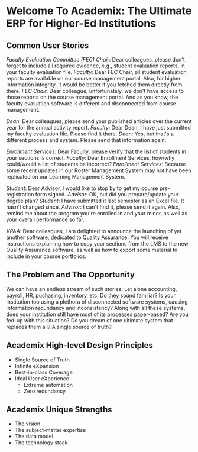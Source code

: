 # Welcome To Academix: The Ultimate ERP for Higher-Ed Institutions
## Common User Stories
*Faculty Evaluation Committee (FEC) Chair*: Dear colleagues, please don't forget to include all required evidence, e.g., student evaluation reports, in your faculty evaluation file. *Faculty*: Dear FEC Chair, all student evaluation reports are available on our course management portal. Also, for higher information integrity, it would be better if you fetched them directly from there. *FEC Chair*: Dear colleague, unfortunately, we don't have access to those reports on the course management portal. And as you know, the faculty evaluation software is different and disconnected from course management.

*Dean*: Dear colleagues, please send your published articles over the current year for the annual activity report. *Faculty*: Dear Dean, I have just submitted my faculty evaluation file. Please find it there. *Dean*: Yes, but that's a different process and system. Please send that information again.

*Enrollment Services*: Dear Faculty, please verify that the list of students in your sections is correct. *Faculty*: Dear Enrollment Services, how/why could/would a list of students be incorrect? *Enrollment Services*: Because some recent updates in our Roster Management System may not have been replicated on our Learning Management System.

*Student*: Dear Advisor, I would like to stop by to get my course pre-registration form signed. *Advisor*: OK, but did you prepare/update your degree plan? *Student*: I have submitted it last semester as an Excel file. It hasn't changed since. *Advisor*: I can't find it, please send it again. Also, remind me about the program you're enrolled in and your minor, as well as your overall performance so far.

*VPAA*: Dear colleagues, I am delighted to announce the launching of yet another software, dedicated to Quality Assurance. You will receive instructions explaining how to copy your sections from the LMS to the new Quality Assurance software, as well as how to export some material to include in your course portfolios.

## The Problem and The Opportunity
We can have an endless stream of such stories. Let alone accounting, payroll, HR, puchasing, inventory, etc. Do they sound familiar? Is your institution too using a plethora of disconnected software systems, causing information redundancy and inconsistency? Along with all these systems, does your institution still have most of its processes paper-based? Are you fed-up with this situation? Do you dream of one ultimate system that replaces them all? A single source of truth?

## Academix High-level Design Principles
- Single Source of Truth
- Infinite eXpansion
- Best-in-class Coverage
- Ideal User eXperience
  - Extreme automation
  - Zero redundancy

## Academix Unique Strengths
- The vision
- The subject-matter expertise
- The data model
- The technology stack
